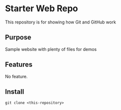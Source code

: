 # Starter Web Repo

This repository is for showing how Git and GitHub work

## Purpose

Sample website with plenty of files for demos


## Features

No feature.

## Install

`git clone <this-repository>`
